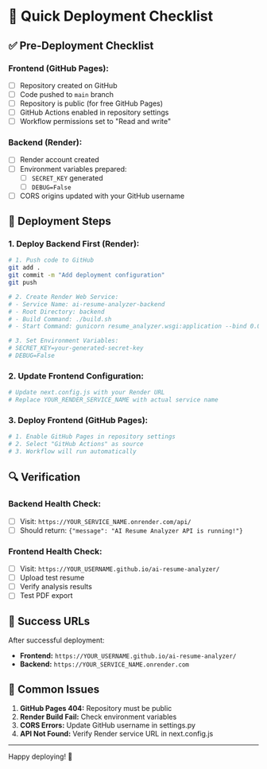 # 🚀 Quick Deployment Checklist

## ✅ Pre-Deployment Checklist

### Frontend (GitHub Pages):
- [ ] Repository created on GitHub
- [ ] Code pushed to `main` branch
- [ ] Repository is public (for free GitHub Pages)
- [ ] GitHub Actions enabled in repository settings
- [ ] Workflow permissions set to "Read and write"

### Backend (Render):
- [ ] Render account created
- [ ] Environment variables prepared:
  - [ ] `SECRET_KEY` generated
  - [ ] `DEBUG=False`
- [ ] CORS origins updated with your GitHub username

## 🎯 Deployment Steps

### 1. Deploy Backend First (Render):
```bash
# 1. Push code to GitHub
git add .
git commit -m "Add deployment configuration"
git push

# 2. Create Render Web Service:
# - Service Name: ai-resume-analyzer-backend
# - Root Directory: backend
# - Build Command: ./build.sh
# - Start Command: gunicorn resume_analyzer.wsgi:application --bind 0.0.0.0:$PORT

# 3. Set Environment Variables:
# SECRET_KEY=your-generated-secret-key
# DEBUG=False
```

### 2. Update Frontend Configuration:
```bash
# Update next.config.js with your Render URL
# Replace YOUR_RENDER_SERVICE_NAME with actual service name
```

### 3. Deploy Frontend (GitHub Pages):
```bash
# 1. Enable GitHub Pages in repository settings
# 2. Select "GitHub Actions" as source
# 3. Workflow will run automatically
```

## 🔍 Verification

### Backend Health Check:
- [ ] Visit: `https://YOUR_SERVICE_NAME.onrender.com/api/`
- [ ] Should return: `{"message": "AI Resume Analyzer API is running!"}`

### Frontend Health Check:
- [ ] Visit: `https://YOUR_USERNAME.github.io/ai-resume-analyzer/`
- [ ] Upload test resume
- [ ] Verify analysis results
- [ ] Test PDF export

## 🎉 Success URLs

After successful deployment:
- **Frontend:** `https://YOUR_USERNAME.github.io/ai-resume-analyzer/`
- **Backend:** `https://YOUR_SERVICE_NAME.onrender.com`

## 🐛 Common Issues

1. **GitHub Pages 404:** Repository must be public
2. **Render Build Fail:** Check environment variables
3. **CORS Errors:** Update GitHub username in settings.py
4. **API Not Found:** Verify Render service URL in next.config.js

---

Happy deploying! 🚀
